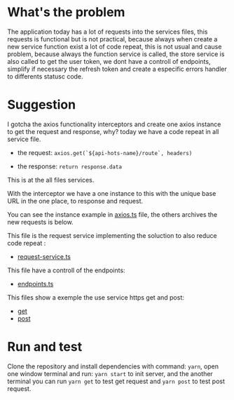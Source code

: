 # What's the problem

<p>
The application today has a lot of requests into the services files, this requests is functional but is not practical, because always when create a new service function exist a lot of code repeat, this is not usual and cause problem, because always the function service is called, the store service is also called to get the user token, we dont have a controll of endpoints,
simplify if necessary the refresh token and create a especific errors handler to differents statusc code.
</p>

# Suggestion

<p>
I gotcha the axios functionality interceptors and create one axios instance to get the request and response, why? today we have a code repeat in all service file.

- the request: `` axios.get(`${api-hots-name}/route`, headers) ``

- the response: `return response.data`

This is at the all files services.

With the interceptor we have a one instance to this with the unique base URL in the one place, to response and request.

You can see the instance example in [axios.ts](./axios.ts) file, the others archives the new requests is below.

This file is the request service implementing the soluction to also reduce code repeat :

- [request-service.ts](./request-service.ts)

This file have a controll of the endpoints:

- [endpoints.ts](./endpoints.ts)

This files show a exemple the use service https get and post:

- [get](./axios-get.ts)
- [post](./axios-post.ts)

</p>

# Run and test

Clone the repository and install dependencies with command: `yarn`, open one window terminal and run: `yarn start` to init server, and the another terminal you can run `yarn get` to test get request and `yarn post` to test post request.
